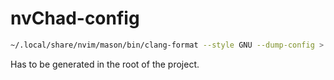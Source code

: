 # nvChad-config

```bash
~/.local/share/nvim/mason/bin/clang-format --style GNU --dump-config > .clang-format
```
Has to be generated in the root of the project. 


